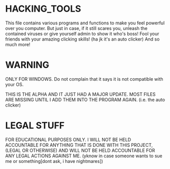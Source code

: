 # HACKING_TOOLS

This file contains various programs and functions to make you feel powerful over you computer. But just in case, if it still scares you, unleash the contained viruses or give yourself admin to show it who's boss! Fool your friends with your amazing clicking skills! (ha jk it's an auto clicker) And so much more!

# WARNING

ONLY FOR WINDOWS.
Do not complain that it says it is not compatible with your OS.

THIS IS THE ALPHA AND IT JUST HAD A MAJOR UPDATE. MOST FILES ARE MISSING UNTIL I ADD THEM INTO THE PROGRAM AGAIN. (i.e. the auto clicker)

# LEGAL STUFF

FOR EDUCATIONAL PURPOSES ONLY. I WILL NOT BE HELD ACCOUNTABLE FOR ANYTHING THAT IS DONE WITH THIS PROJECT, (LEGAL OR OTHERWISE) AND WILL NOT BE HELD ACCOUNTABLE FOR ANY LEGAL ACTIONS AGAINST ME. (yknow in case someone wants to sue me or something[dont ask, i have nightmares])
